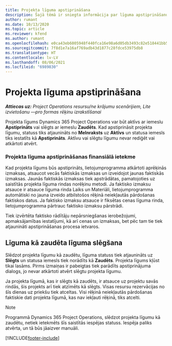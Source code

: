 ```yaml
---
title: Projekta līguma apstiprināšana
description: Šajā tēmā ir sniegta informācija par līguma apstiprināšanu risinājumā Project Operations.
author: rumant
ms.date: 10/13/2020
ms.topic: article
ms.reviewer: kfend
ms.author: rumant
ms.openlocfilehash: e0ca43eb6005948f440fca16e98a6d05db3493c82e518441bb50f9413da91ead
ms.sourcegitcommit: 7f8d1e7a16af769adb43d1877c28fdce53975db8
ms.translationtype: HT
ms.contentlocale: lv-LV
ms.lasthandoff: 08/06/2021
ms.locfileid: "6989830"
---
```

# <a name="confirm-a-project-contract"></a>Projekta līguma apstiprināšana

_**Attiecas uz:** Project Operations resursu/ne krājumu scenārijiem, Lite izvietošanu —pro formas rēķinu izrakstīšanai_

Projekta līgums Dynamics 365 Project Operations var būt aktīvs ar iemeslu **Apstiprināts** vai slēgts ar iemeslu **Zaudēts**. Kad apstiprināsit projekta līgumu, statuss tiks atjaunināts no **Melnraksts** uz **Aktīvs** un statusa iemesls tiks iestatīts kā **Apstiprināts**. Aktīvu vai slēgtu līgumu nevar rediģēt vai atkārtoti atvērt. 

### <a name="financial-impact-of-confirming-a-project-contract"></a>Projekta līguma apstiprināšanas finansiālā ietekme

Kad projekta līgums būs apstiprināts, lietojumprogramma atkārtoti aprēķinās izmaksas, atsaucot vecās faktiskās izmaksas un izveidojot jaunas faktiskās izmaksas. Jaunās faktiskās izmaksas tiek apstrādātas, pamatojoties uz saistītās projekta līguma rindas norēķinu metodi. Ja faktisko izmaksu atsauce ir atsauce līguma rinda Laiks un Materiāli, lietojumprogramma automātiski no jauna izveido atbilstošos rēķinā neiekļautās pārdošanas faktiskos datus. Ja faktisko izmaksu atsauce ir fiksētas cenas līguma rinda, lietojumprogramma pārtrauc faktisko izmaksu pārstrādi.

Tiek izvērtēta faktisko rādītāju nepārsniegšanas ierobežojumi, apmaksājamības iestatījumi, kā arī cenas un izmaksas, bet pēc tam tie tiek atjaunināti apstiprināšanas procesa ietvaros.

## <a name="close-a-project-contract-as-lost"></a>Līguma kā zaudēta līguma slēgšana

Slēdzot projekta līgumu kā zaudētu, līguma statuss tiek atjaunināts uz **Slēgts** un statusa iemesls tiek norādīts kā **Zaudēts**. Projekta līgums kļūst tikai lasāms. Pirms izmaiņas ir pabeigtas tiek parādīts apstiprinājuma dialogs, jo nevar atkārtoti atvērt slēgtu projekta līgumu.

Ja projekta līgumā, kas ir slēgts kā zaudēts, ir atsauce uz projektu savās rindās, šis projekts arī tiek atzīmēts kā slēgts. Visas resursu rezervācijas no šīs dienas uz priekšu tiek atceltas. Visi rēķinā neiekļautās pārdošanas faktiskie dati projekta līgumā, kas nav iekļauti rēķinā, tiks atcelti.

> [!NOTE]
> Programmā Dynamics 365 Project Operations, slēdzot projekta līgumu kā zaudētu, netiek ietekmēts šīs saistītās iespējas statuss. Iespēja paliks atvērta, un tā būs jāaizver manuāli.


[!INCLUDE[footer-include](../../includes/footer-banner.md)]
